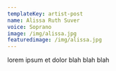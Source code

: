 ```yaml
---
templateKey: artist-post
name: Alissa Ruth Suver
voice: Soprano
image: /img/alissa.jpg
featuredimage: /img/alissa.jpg
---
```

lorem ipsum et dolor blah blah blah
